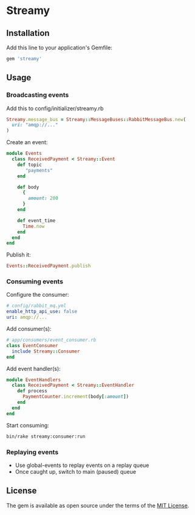 # Streamy

## Installation

Add this line to your application's Gemfile:

```ruby
gem 'streamy'
```


## Usage

### Broadcasting events

Add this to config/initializer/streamy.rb

```ruby
Streamy.message_bus = Streamy::MessageBuses::RabbitMessageBus.new(
  uri: "amqp://..."
)
```

Create an event:

```ruby
module Events
  class ReceivedPayment < Streamy::Event
    def topic
       "payments"
    end

    def body
      {
        amount: 200
      }
    end

    def event_time
      Time.now
    end
  end
end
```

Publish it:


```ruby
Events::ReceivedPayment.publish
```

### Consuming events

Configure the consumer:

```yaml
# config/rabbit_mq.yml
enable_http_api_use: false
uri: amqp://...
```

Add consumer(s):

```ruby
# app/consumers/event_consumer.rb
class EventConsumer
  include Streamy::Consumer
end
```

Add event handler(s):

```ruby
module EventHandlers
  class ReceivedPayment < Streamy::EventHandler
    def process
      PaymentCounter.increment(body[:amount])
    end
  end
end
```

Start consuming:

```bash
bin/rake streamy:consumer:run
```

### Replaying events

- Use global-events to replay events on a replay queue
- Once caught up, switch to main (paused) queue

## License

The gem is available as open source under the terms of the [MIT License](http://opensource.org/licenses/MIT).

